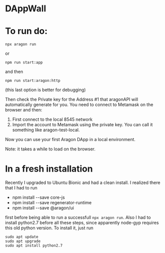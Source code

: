 # DAppWall

# To run do:
```
npx aragon run
```
or
```
npm run start:app
```
and then 
```
npm run start:aragon:http
```
(this last option is better for debugging)


Then check the Private key for the Address #1 that aragonAPI will automatically generate for you. You need to connect to Metamask on the browser and then:
1. First connect to the local 8545 network
2. Import the account to Metamask using the private key. You can call it something like aragon-test-local.

Now you can use your first Aragon DApp in a local environment.

Note: it takes a while to load on the browser.

# In a fresh installation

Recently I upgraded to Ubuntu Bionic and had a clean install. I realized there that I had to run
- npm install --save core-js
- npm install --save regenerator-runtime 
- npm install --save @aragon/ui

first before being able to run a successfull `npx aragon run`.
Also I had to install python2.7 before all these steps, since apparently node-gyp requires this old python version. To install it, just run 
```
sudo apt update
sudo apt upgrade
sudo apt install python2.7
```
